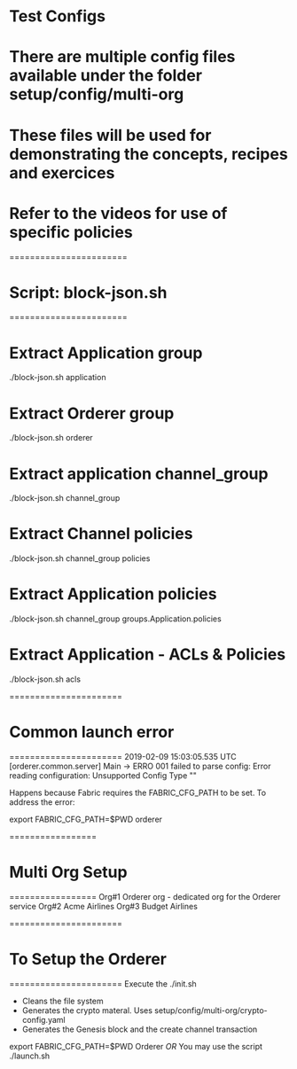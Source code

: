 # Test Configs
# There are multiple config files available under the folder setup/config/multi-org
# These files will be used for demonstrating the concepts, recipes and exercices
# Refer to the videos for use of specific policies

=======================
# Script: block-json.sh
=======================
# Extract Application group
./block-json.sh application 
# Extract Orderer group
./block-json.sh orderer 
# Extract application channel_group
./block-json.sh channel_group
 # Extract Channel policies
./block-json.sh channel_group policies
# Extract Application policies
./block-json.sh  channel_group groups.Application.policies
# Extract Application - ACLs & Policies
./block-json.sh acls


======================
# Common launch error
======================
2019-02-09 15:03:05.535 UTC [orderer.common.server] Main -> ERRO 001 failed to parse config:  Error reading configuration: Unsupported Config Type ""

Happens because Fabric requires the FABRIC_CFG_PATH to be set.
To address the error:

export FABRIC_CFG_PATH=$PWD
orderer

=================
# Multi Org Setup
=================
Org#1   Orderer org - dedicated org for the Orderer service
Org#2   Acme Airlines
Org#3   Budget Airlines

======================
# To Setup the Orderer
======================
Execute the ./init.sh
- Cleans the file system
- Generates the crypto materal. Uses setup/config/multi-org/crypto-config.yaml
- Generates the Genesis block and the create channel transaction

export FABRIC_CFG_PATH=$PWD
Orderer
*OR*
You may use the script ./launch.sh

